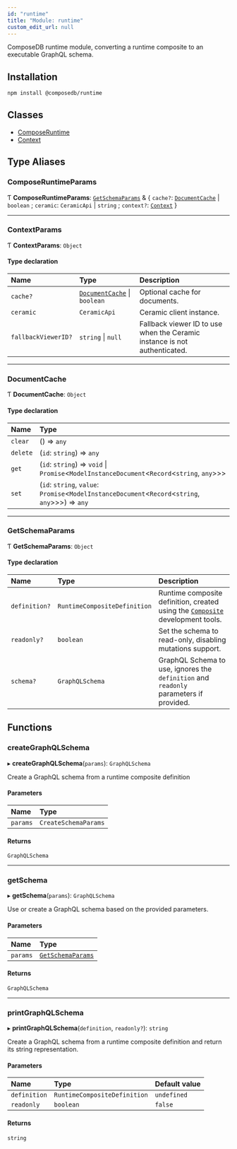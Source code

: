 ```yaml
---
id: "runtime"
title: "Module: runtime"
custom_edit_url: null
---
```


ComposeDB runtime module, converting a runtime composite to an executable GraphQL schema.

## Installation

```sh
npm install @composedb/runtime
```

## Classes

- [ComposeRuntime](../classes/runtime.ComposeRuntime.md)
- [Context](../classes/runtime.Context.md)

## Type Aliases

### ComposeRuntimeParams

Ƭ **ComposeRuntimeParams**: [`GetSchemaParams`](runtime.md#getschemaparams) & { `cache?`: [`DocumentCache`](runtime.md#documentcache) \| `boolean` ; `ceramic`: `CeramicApi` \| `string` ; `context?`: [`Context`](../classes/runtime.Context.md)  }

___

### ContextParams

Ƭ **ContextParams**: `Object`

#### Type declaration

| Name | Type | Description |
| :------ | :------ | :------ |
| `cache?` | [`DocumentCache`](runtime.md#documentcache) \| `boolean` | Optional cache for documents. |
| `ceramic` | `CeramicApi` | Ceramic client instance. |
| `fallbackViewerID?` | `string` \| ``null`` | Fallback viewer ID to use when the Ceramic instance is not authenticated. |

___

### DocumentCache

Ƭ **DocumentCache**: `Object`

#### Type declaration

| Name | Type |
| :------ | :------ |
| `clear` | () => `any` |
| `delete` | (`id`: `string`) => `any` |
| `get` | (`id`: `string`) => `void` \| `Promise`<`ModelInstanceDocument`<`Record`<`string`, `any`\>\>\> |
| `set` | (`id`: `string`, `value`: `Promise`<`ModelInstanceDocument`<`Record`<`string`, `any`\>\>\>) => `any` |

___

### GetSchemaParams

Ƭ **GetSchemaParams**: `Object`

#### Type declaration

| Name | Type | Description |
| :------ | :------ | :------ |
| `definition?` | `RuntimeCompositeDefinition` | Runtime composite definition, created using the [`Composite`](../classes/devtools.Composite.md) development tools. |
| `readonly?` | `boolean` | Set the schema to read-only, disabling mutations support. |
| `schema?` | `GraphQLSchema` | GraphQL Schema to use, ignores the `definition` and `readonly` parameters if provided. |

## Functions

### createGraphQLSchema

▸ **createGraphQLSchema**(`params`): `GraphQLSchema`

Create a GraphQL schema from a runtime composite definition

#### Parameters

| Name | Type |
| :------ | :------ |
| `params` | `CreateSchemaParams` |

#### Returns

`GraphQLSchema`

___

### getSchema

▸ **getSchema**(`params`): `GraphQLSchema`

Use or create a GraphQL schema based on the provided parameters.

#### Parameters

| Name | Type |
| :------ | :------ |
| `params` | [`GetSchemaParams`](runtime.md#getschemaparams) |

#### Returns

`GraphQLSchema`

___

### printGraphQLSchema

▸ **printGraphQLSchema**(`definition`, `readonly?`): `string`

Create a GraphQL schema from a runtime composite definition and return its string
representation.

#### Parameters

| Name | Type | Default value |
| :------ | :------ | :------ |
| `definition` | `RuntimeCompositeDefinition` | `undefined` |
| `readonly` | `boolean` | `false` |

#### Returns

`string`
